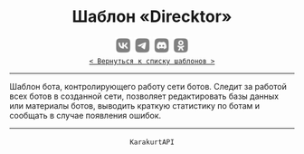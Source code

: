 <div align="center">
    <h1> Шаблон «Direcktor» </h1>
    <img src="../MediaImg/MediaVK-.svg" height="30"/>
    <img src="../MediaImg/MediaTG-.svg" height="30"/>
    <img src="../MediaImg/MediaDC-.svg" height="30"/>
    <img src="../MediaImg/MediaOK-.svg" height="30"/>
    <br>
    <code><a href="../ReadMe.md">< Вернуться к списку шаблонов ></a></code>
    <hr>
</div>

<div align="left">
    Шаблон бота, контролирующего работу сети ботов. Следит за работой всех ботов в созданной сети,
    позволяет редактировать базы данных или материалы ботов, выводить краткую статистику по ботам и
    сообщать в случае появления ошибок.
    <br>
    <hr>
</div>

<div align="center">
    <code>KarakurtAPI</code>
</div>